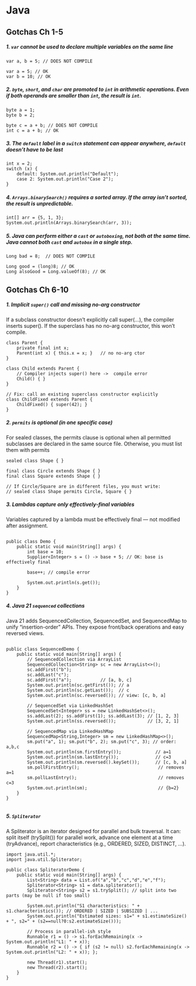 # Java

## Gotchas Ch 1-5
##### 1. ```var``` cannot be used to declare multiple variables on the same line
```
var a, b = 5; // DOES NOT COMPILE

var a = 5; // OK
var b = 10; // OK
```

##### 2. ```byte```, ```short```, and ```char``` are promoted to ```int``` in arithmetic operations. Even if both operands are smaller than ```int```, the result is ```int```.
```
byte a = 1;
byte b = 2;

byte c = a + b; // DOES NOT COMPILE
int c = a + b; // OK
```

##### 3. The ```default``` label in a ```switch``` statement can appear anywhere, ```default``` doesn’t have to be last
```
int x = 2;
switch (x) {
    default: System.out.println("Default");
    case 2: System.out.println("Case 2");
}
```
##### 4. ```Arrays.binarySearch()``` requires a sorted array. If the array isn’t sorted, the result is unpredictable.
```
int[] arr = {5, 1, 3};
System.out.println(Arrays.binarySearch(arr, 3)); 
```

##### 5. Java can perform either a ```cast``` or ```autoboxing```, not both at the same time. Java cannot both ```cast``` and ```autobox``` in a single step.
```
Long bad = 8;  // DOES NOT COMPILE

Long good = (long)8; // OK 
Long alsoGood = Long.valueOf(8); // OK
```


## Gotchas Ch 6-10
##### 1. Implicit ```super()``` call and missing no-arg constructor

If a subclass constructor doesn’t explicitly call super(...), the compiler inserts super(). If the superclass has no no-arg constructor, this won’t compile.
```
class Parent {
    private final int x;
    Parent(int x) { this.x = x; }   // no no-arg ctor
}

class Child extends Parent {
    // Compiler injects super() here ->  compile error
    Child() { }
}

// Fix: call an existing superclass constructor explicitly
class ChildFixed extends Parent {
    ChildFixed() { super(42); }
}
```

##### 2. ```permits``` is optional (in one specific case)

For sealed classes, the permits clause is optional when all permitted subclasses are declared in the same source file. Otherwise, you must list them with permits
```
sealed class Shape { } 

final class Circle extends Shape { }
final class Square extends Shape { }

// If Circle/Square are in different files, you must write:
// sealed class Shape permits Circle, Square { }

```

##### 3. Lambdas capture only effectively-final variables

Variables captured by a lambda must be effectively final — not modified after assignment.
```

public class Demo {
    public static void main(String[] args) {
        int base = 10;
        Supplier<Integer> s = () -> base + 5; // OK: base is effectively final

        base++; // compile error

        System.out.println(s.get()); 
    }
}

```

##### 4. Java 21 ```sequenced``` collections

Java 21 adds SequencedCollection, SequencedSet, and SequencedMap to unify “insertion-order” APIs. They expose front/back operations and easy reversed views.
```

public class SequencedDemo {
    public static void main(String[] args) {
        // SequencedCollection via ArrayList
        SequencedCollection<String> sc = new ArrayList<>();
        sc.addFirst("b");
        sc.addLast("c");
        sc.addFirst("a");           // [a, b, c]
        System.out.println(sc.getFirst()); // a
        System.out.println(sc.getLast());  // c
        System.out.println(sc.reversed()); // view: [c, b, a]

        // SequencedSet via LinkedHashSet
        SequencedSet<Integer> ss = new LinkedHashSet<>();
        ss.addLast(2); ss.addFirst(1); ss.addLast(3); // [1, 2, 3]
        System.out.println(ss.reversed());            // [3, 2, 1]

        // SequencedMap via LinkedHashMap
        SequencedMap<String,Integer> sm = new LinkedHashMap<>();
        sm.put("a", 1); sm.put("b", 2); sm.put("c", 3); // order: a,b,c
        System.out.println(sm.firstEntry());             // a=1
        System.out.println(sm.lastEntry());              // c=3
        System.out.println(sm.reversed().keySet());      // [c, b, a]
        sm.pollFirstEntry();                              // removes a=1
        sm.pollLastEntry();                               // removes c=3
        System.out.println(sm);                           // {b=2}
    }
}


```


##### 5. ```Spliterator```

A Spliterator is an iterator designed for parallel and bulk traversal. It can: split itself (trySplit()) for parallel work, advance one element at a time (tryAdvance), report characteristics (e.g., ORDERED, SIZED, DISTINCT, …).
```
import java.util.*;
import java.util.Spliterator;

public class SpliteratorDemo {
    public static void main(String[] args) {
        List<String> data = List.of("a","b","c","d","e","f");
        Spliterator<String> s1 = data.spliterator();
        Spliterator<String> s2 = s1.trySplit(); // split into two parts (may be null if too small)

        System.out.println("S1 characteristics: " + s1.characteristics()); // ORDERED | SIZED | SUBSIZED | ...
        System.out.println("Estimated sizes: s1=" + s1.estimateSize() + ", s2=" + (s2==null?0:s2.estimateSize()));

        // Process in parallel-ish style
        Runnable r1 = () -> s1.forEachRemaining(x -> System.out.println("L1: " + x));
        Runnable r2 = () -> { if (s2 != null) s2.forEachRemaining(x -> System.out.println("L2: " + x)); };

        new Thread(r1).start();
        new Thread(r2).start();
    }
}


```
